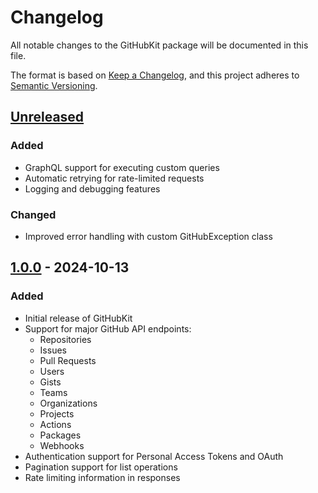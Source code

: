 # Changelog

All notable changes to the GitHubKit package will be documented in this file.

The format is based on [Keep a Changelog](https://keepachangelog.com/en/1.0.0/),
and this project adheres to [Semantic Versioning](https://semver.org/spec/v2.0.0.html).

## [Unreleased]

### Added
- GraphQL support for executing custom queries
- Automatic retrying for rate-limited requests
- Logging and debugging features

### Changed
- Improved error handling with custom GitHubException class

## [1.0.0] - 2024-10-13

### Added
- Initial release of GitHubKit
- Support for major GitHub API endpoints:
    - Repositories
    - Issues
    - Pull Requests
    - Users
    - Gists
    - Teams
    - Organizations
    - Projects
    - Actions
    - Packages
    - Webhooks
- Authentication support for Personal Access Tokens and OAuth
- Pagination support for list operations
- Rate limiting information in responses

[Unreleased]: https://github.com/dammak/github-kit/compare/v1.0.0...HEAD
[1.0.0]: https://github.com/dammak/github-kit/releases/tag/v1.0.0